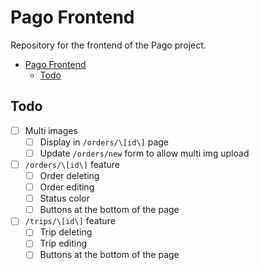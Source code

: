 # Pago Frontend

Repository for the frontend of the Pago project.

- [Pago Frontend](#pago-frontend)
  - [Todo](#todo)


## Todo

- [ ] Multi images
  - [ ] Display in `/orders/\[id\]` page
  - [ ] Update `/orders/new` form to allow multi img upload
- [ ] `/orders/\[id\]` feature
  - [ ] Order deleting
  - [ ] Order editing
  - [ ] Status color
  - [ ] Buttons at the bottom of the page
- [ ] `/trips/\[id\]` feature
  - [ ] Trip deleting
  - [ ] Trip editing
  - [ ] Buttons at the bottom of the page
